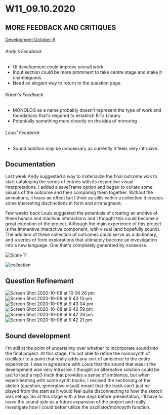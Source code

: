 # W11_09.10.2020

## MORE FEEDBACK AND CRITIQUES

[Development October 8](https://mikewlam.github.io/S2A/2.project_development/sketch_01_update8_Oct/index.html)

###### Andy's Feedback
- UI development could improve overall work
- Input section could be more prominent to take centre stage and make it unambiguous.
- Need an elegant way to return to the question page.

###### Karen's Feedback
- MONOLOG as a name probably doesn't represent the type of work and foundations that's required to establish RiTa Library
- Potentially something more directly on the idea of mirroring

###### Louis' Feedback
- Sound addition may be unncessary as currently it feels very intrusive.

## Documentation

Last week Andy suggested a way to materialize the final outcome was to start cataloging the series of entries with its respective visual interpretations. I added a saveFrame option and began to collate some visuals of the outcome and then comparing them together. Without the animations, it loses an effect but I think as stills within a collection it creates some interesting disctinctions in form and arranagment.

Few weeks back Louis suggested the potentials of creating an archive of these human and machine interactions and I thought this could become a great extention of the project. Although the main experience of this project is the immersive interactive component, with visual (and hopefully sound). The addition of these collection of outcomes could serve as a dictionary, and a series of form explorations that ultimately become an investigation into a new language. One that's completely generated by nonsense.

![Scan-11](https://user-images.githubusercontent.com/68724434/96661333-89557280-1397-11eb-8d71-d91c1a507171.gif)

![collection](https://user-images.githubusercontent.com/68724434/96666408-c70bc880-13a2-11eb-9f04-f40129a876de.jpg)

## Question Refinement

![Screen Shot 2020-10-08 at 10 06 26 pm](https://user-images.githubusercontent.com/68724434/96669554-2f5da880-13a9-11eb-892e-9b9f0fb2dfab.png)
![Screen Shot 2020-10-08 at 9 43 13 pm](https://user-images.githubusercontent.com/68724434/96669557-2ff63f00-13a9-11eb-8262-aaccdc4005bc.png)
![Screen Shot 2020-10-08 at 9 43 04 pm](https://user-images.githubusercontent.com/68724434/96669558-308ed580-13a9-11eb-83ea-f58bcb730022.png)
![Screen Shot 2020-10-08 at 9 42 59 pm](https://user-images.githubusercontent.com/68724434/96669561-31276c00-13a9-11eb-8703-6e60a8fb298c.png)
![Screen Shot 2020-10-08 at 9 42 29 pm](https://user-images.githubusercontent.com/68724434/96669565-31c00280-13a9-11eb-9ebc-6a5ce7f771ba.png)
![Screen Shot 2020-10-08 at 9 42 21 pm](https://user-images.githubusercontent.com/68724434/96669568-31c00280-13a9-11eb-939b-482cc549a80e.png)


## Sound development

I'm still at the point of uncertainty over whether to incorporate sound into the final project. At this stage, I'm not able to refine the monosynth of oscillator to a point that really adds any sort of ambience to the entire experience. I was in agreeance with Louis that the sound that was in the development was very intrusive. I thought an alternative solution could be just to load a mp3 track that provides a sense of ambience, but when experimenting with some synth tracks, I realised the sectioning of the sketch (question, generative visual) meant that the track can't just be played from the start as it would feel quite disconnecting to how the sketch was set up. So at this stage with a few days before presentation, I'll have to leave the sound side as a future expansion of the project and really investigate how I could better utilize the oscillator/monosyth function.
